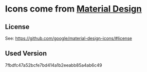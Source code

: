 # Icons come from [Material Design](material.io)

## License
See: https://github.com/google/material-design-icons/#license

## Used Version
7fbdfc47a52bcfe7bd414a1b2eeabb85a4ab6c49